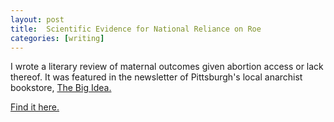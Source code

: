 ```yaml
---
layout: post
title:  Scientific Evidence for National Reliance on Roe
categories: [writing]
---
```


I wrote a literary review of maternal outcomes given abortion access or lack thereof. It was featured in the newsletter of Pittsburgh's local anarchist bookstore, [The Big Idea.](http://thebigideapgh.org/) 

[Find it here.](https://drive.google.com/file/d/17usFxnYogO3Y2dGC4dHYvlSSbuEgPQQx/view?usp=sharing)